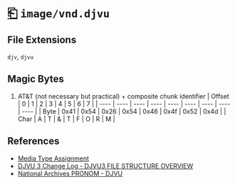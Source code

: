 # [⎗](../README.md) `image/vnd.djvu`

## File Extensions

`djv`, `djvu`

## Magic Bytes

1. AT&T (not necessary but practical) + composite chunk identifier
   | Offset | 0 | 1 | 2 | 3 | 4 | 5 | 6 | 7 |
   | ---- | ---- | ---- | ---- | ---- | ---- | ---- | ---- | ---- |
   | Byte | 0x41 | 0x54 | 0x26 | 0x54 | 0x46 | 0x4f | 0x52 | 0x4d |
   | Char | A | T | & | T | F | O | R | M |

## References

- [Media Type Assignment](https://www.iana.org/assignments/media-types/image/vnd.djvu)
- [DJVU 3 Change Log - DJVU3 FILE STRUCTURE OVERVIEW](https://djvu.sourceforge.net/specs/djvu3changes.txt)
- [National Archives PRONOM - DJVU](https://www.nationalarchives.gov.uk/PRONOM/Format/proFormatSearch.aspx?status=detailReport&id=993&strPageToDisplay=signatures)
